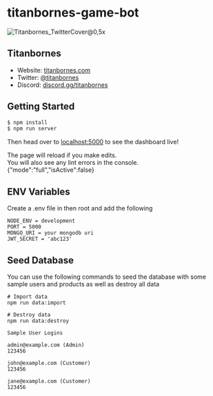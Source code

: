 # titanbornes-game-bot

![Titanbornes_TwitterCover@0,5x](https://user-images.githubusercontent.com/45223699/156891223-35d9ee5f-fd5c-40c1-8e45-9d4ecf9b4b77.png)

## Titanbornes

- Website: [titanbornes.com](https://titanbornes.com/)
- Twitter: [@titanbornes](https://twitter.com/titanbornes)
- Discord: [discord.gg/titanbornes](https://discord.gg/titanbornes)

## Getting Started

```sh
$ npm install
$ npm run server
```

Then head over to [localhost:5000](http://localhost:5000) to see the dashboard live!

The page will reload if you make edits.<br />
You will also see any lint errors in the console.
{"mode":"full","isActive":false}

## ENV Variables

Create a .env file in then root and add the following

```
NODE_ENV = development
PORT = 5000
MONGO_URI = your mongodb uri
JWT_SECRET = 'abc123'
```


## Seed Database

You can use the following commands to seed the database with some sample users and products as well as destroy all data

```
# Import data
npm run data:import

# Destroy data
npm run data:destroy
```

```
Sample User Logins

admin@example.com (Admin)
123456

john@example.com (Customer)
123456

jane@example.com (Customer)
123456
```
